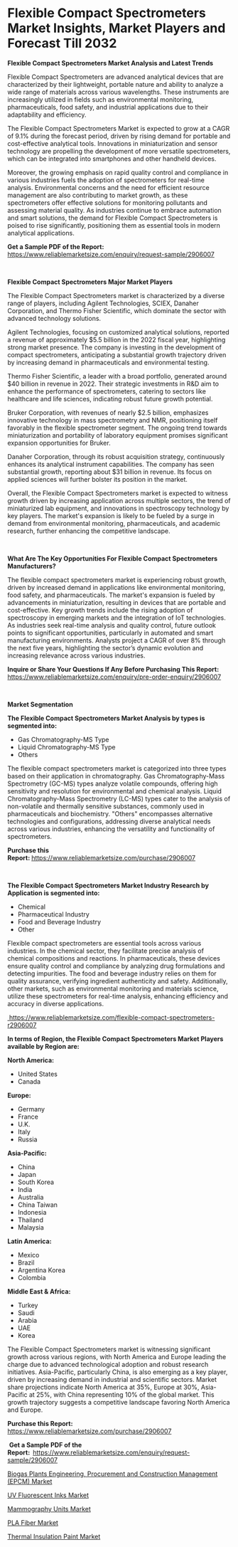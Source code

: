 <p><h1>Flexible Compact Spectrometers Market Insights, Market Players and Forecast Till 2032</h1></p><p><strong>Flexible Compact Spectrometers Market Analysis and Latest Trends</strong></p>
<p><p>Flexible Compact Spectrometers are advanced analytical devices that are characterized by their lightweight, portable nature and ability to analyze a wide range of materials across various wavelengths. These instruments are increasingly utilized in fields such as environmental monitoring, pharmaceuticals, food safety, and industrial applications due to their adaptability and efficiency. </p><p>The Flexible Compact Spectrometers Market is expected to grow at a CAGR of 9.1% during the forecast period, driven by rising demand for portable and cost-effective analytical tools. Innovations in miniaturization and sensor technology are propelling the development of more versatile spectrometers, which can be integrated into smartphones and other handheld devices. </p><p>Moreover, the growing emphasis on rapid quality control and compliance in various industries fuels the adoption of spectrometers for real-time analysis. Environmental concerns and the need for efficient resource management are also contributing to market growth, as these spectrometers offer effective solutions for monitoring pollutants and assessing material quality. As industries continue to embrace automation and smart solutions, the demand for Flexible Compact Spectrometers is poised to rise significantly, positioning them as essential tools in modern analytical applications.</p></p>
<p><strong>Get a Sample PDF of the Report:&nbsp;</strong> <a href="https://www.reliablemarketsize.com/enquiry/request-sample/2906007?utm_campaign=1197&utm_medium=2&utm_source=Github&utm_content=ia&utm_term=12032025&utm_id=flexible-compact-spectrometers">https://www.reliablemarketsize.com/enquiry/request-sample/2906007</a></p>
<p>&nbsp;</p>
<p><strong>Flexible Compact Spectrometers Major Market Players</strong></p>
<p><p>The Flexible Compact Spectrometers market is characterized by a diverse range of players, including Agilent Technologies, SCIEX, Danaher Corporation, and Thermo Fisher Scientific, which dominate the sector with advanced technology solutions. </p><p>Agilent Technologies, focusing on customized analytical solutions, reported a revenue of approximately $5.5 billion in the 2022 fiscal year, highlighting strong market presence. The company is investing in the development of compact spectrometers, anticipating a substantial growth trajectory driven by increasing demand in pharmaceuticals and environmental testing.</p><p>Thermo Fisher Scientific, a leader with a broad portfolio, generated around $40 billion in revenue in 2022. Their strategic investments in R&D aim to enhance the performance of spectrometers, catering to sectors like healthcare and life sciences, indicating robust future growth potential.</p><p>Bruker Corporation, with revenues of nearly $2.5 billion, emphasizes innovative technology in mass spectrometry and NMR, positioning itself favorably in the flexible spectrometer segment. The ongoing trend towards miniaturization and portability of laboratory equipment promises significant expansion opportunities for Bruker.</p><p>Danaher Corporation, through its robust acquisition strategy, continuously enhances its analytical instrument capabilities. The company has seen substantial growth, reporting about $31 billion in revenue. Its focus on applied sciences will further bolster its position in the market.</p><p>Overall, the Flexible Compact Spectrometers market is expected to witness growth driven by increasing application across multiple sectors, the trend of miniaturized lab equipment, and innovations in spectroscopy technology by key players. The market's expansion is likely to be fueled by a surge in demand from environmental monitoring, pharmaceuticals, and academic research, further enhancing the competitive landscape.</p></p>
<p>&nbsp;</p>
<p><strong>What Are The Key Opportunities For Flexible Compact Spectrometers Manufacturers?</strong></p>
<p><p>The flexible compact spectrometers market is experiencing robust growth, driven by increased demand in applications like environmental monitoring, food safety, and pharmaceuticals. The market's expansion is fueled by advancements in miniaturization, resulting in devices that are portable and cost-effective. Key growth trends include the rising adoption of spectroscopy in emerging markets and the integration of IoT technologies. As industries seek real-time analysis and quality control, future outlook points to significant opportunities, particularly in automated and smart manufacturing environments. Analysts project a CAGR of over 8% through the next five years, highlighting the sector’s dynamic evolution and increasing relevance across various industries.</p></p>
<p><strong>Inquire or Share Your Questions If Any Before Purchasing This Report:</strong> <a href="https://www.reliablemarketsize.com/enquiry/pre-order-enquiry/2906007?utm_campaign=1197&utm_medium=2&utm_source=Github&utm_content=ia&utm_term=12032025&utm_id=flexible-compact-spectrometers">https://www.reliablemarketsize.com/enquiry/pre-order-enquiry/2906007</a></p>
<p>&nbsp;</p>
<p><strong>Market Segmentation</strong></p>
<p><strong>The Flexible Compact Spectrometers Market Analysis by types is segmented into:</strong></p>
<p><ul><li>Gas Chromatography-MS Type</li><li>Liquid Chromatography-MS Type</li><li>Others</li></ul></p>
<p><p>The flexible compact spectrometers market is categorized into three types based on their application in chromatography. Gas Chromatography-Mass Spectrometry (GC-MS) types analyze volatile compounds, offering high sensitivity and resolution for environmental and chemical analysis. Liquid Chromatography-Mass Spectrometry (LC-MS) types cater to the analysis of non-volatile and thermally sensitive substances, commonly used in pharmaceuticals and biochemistry. "Others" encompasses alternative technologies and configurations, addressing diverse analytical needs across various industries, enhancing the versatility and functionality of spectrometers.</p></p>
<p><strong>Purchase this Report:&nbsp;</strong><a href="https://www.reliablemarketsize.com/purchase/2906007?utm_campaign=1197&utm_medium=2&utm_source=Github&utm_content=ia&utm_term=12032025&utm_id=flexible-compact-spectrometers">https://www.reliablemarketsize.com/purchase/2906007</a></p>
<p>&nbsp;</p>
<p><strong>The Flexible Compact Spectrometers Market Industry Research by Application is segmented into:</strong></p>
<p><ul><li>Chemical</li><li>Pharmaceutical Industry</li><li>Food and Beverage Industry</li><li>Other</li></ul></p>
<p><p>Flexible compact spectrometers are essential tools across various industries. In the chemical sector, they facilitate precise analysis of chemical compositions and reactions. In pharmaceuticals, these devices ensure quality control and compliance by analyzing drug formulations and detecting impurities. The food and beverage industry relies on them for quality assurance, verifying ingredient authenticity and safety. Additionally, other markets, such as environmental monitoring and materials science, utilize these spectrometers for real-time analysis, enhancing efficiency and accuracy in diverse applications.</p></p>
<p><a href="https://www.reliablemarketsize.com/flexible-compact-spectrometers-r2906007?utm_campaign=1197&utm_medium=2&utm_source=Github&utm_content=ia&utm_term=12032025&utm_id=flexible-compact-spectrometers">&nbsp;https://www.reliablemarketsize.com/flexible-compact-spectrometers-r2906007</a></p>
<p><strong>In terms of Region, the Flexible Compact Spectrometers Market Players available by Region are:</strong></p>
<p>
    <p> <strong> North America: </strong>
        <ul>
            <li>United States</li>
            <li>Canada</li>
        </ul>
        </p> 
    <p> <strong> Europe: </strong>
        <ul>
            <li>Germany</li>
            <li>France</li>
            <li>U.K.</li>
            <li>Italy</li>
            <li>Russia</li>
        </ul>
        </p> 
    <p> <strong> Asia-Pacific: </strong>
        <ul>
            <li>China</li>
            <li>Japan</li>
            <li>South Korea</li>
            <li>India</li>
            <li>Australia</li>
            <li>China Taiwan</li>
            <li>Indonesia</li>
            <li>Thailand</li>
            <li>Malaysia</li>
        </ul>
        </p> 
    <p> <strong> Latin America: </strong>
        <ul>
            <li>Mexico</li>
            <li>Brazil</li>
            <li>Argentina Korea</li>
            <li>Colombia</li>
        </ul>
        </p> 
    <p> <strong> Middle East & Africa: </strong>
        <ul>
            <li>Turkey</li>
            <li>Saudi</li>
            <li>Arabia</li>
            <li>UAE</li>
            <li>Korea</li>
        </ul>
    </p>
    </p>
<p><p>The Flexible Compact Spectrometers market is witnessing significant growth across various regions, with North America and Europe leading the charge due to advanced technological adoption and robust research initiatives. Asia-Pacific, particularly China, is also emerging as a key player, driven by increasing demand in industrial and scientific sectors. Market share projections indicate North America at 35%, Europe at 30%, Asia-Pacific at 25%, with China representing 10% of the global market. This growth trajectory suggests a competitive landscape favoring North America and Europe.</p></p>
<p><strong>Purchase this Report: </strong><a href="https://www.reliablemarketsize.com/purchase/2906007?utm_campaign=1197&utm_medium=2&utm_source=Github&utm_content=ia&utm_term=12032025&utm_id=flexible-compact-spectrometers">https://www.reliablemarketsize.com/purchase/2906007</a></p>
<p>&nbsp;<strong>Get a Sample PDF of the Report:&nbsp;&nbsp;</strong><a href="https://www.reliablemarketsize.com/enquiry/request-sample/2906007?utm_campaign=1197&utm_medium=2&utm_source=Github&utm_content=ia&utm_term=12032025&utm_id=flexible-compact-spectrometers">https://www.reliablemarketsize.com/enquiry/request-sample/2906007</a></p>
<p><strong></strong></p>
<p><p><a href="https://github.com/danitkeavyx7/Market-Research-Report-List-1/blob/main/biogas-plants-engineering-procurement-and-construction-management-epcm-market.md?utm_campaign=1197&utm_medium=2&utm_source=Github&utm_content=ia&utm_term=12032025&utm_id=flexible-compact-spectrometers">Biogas Plants Engineering, Procurement and Construction Management (EPCM) Market</a></p><p><a href="https://github.com/bartzthateis/Market-Research-Report-List-1/blob/main/uv-fluorescent-inks-market.md?utm_campaign=1197&utm_medium=2&utm_source=Github&utm_content=ia&utm_term=12032025&utm_id=flexible-compact-spectrometers">UV Fluorescent Inks Market</a></p><p><a href="https://github.com/moorsdorak31/Market-Research-Report-List-1/blob/main/mammography-units-market.md?utm_campaign=1197&utm_medium=2&utm_source=Github&utm_content=ia&utm_term=12032025&utm_id=flexible-compact-spectrometers">Mammography Units Market</a></p><p><a href="https://github.com/taffouasaoka/Market-Research-Report-List-1/blob/main/pla-fiber-market.md?utm_campaign=1197&utm_medium=2&utm_source=Github&utm_content=ia&utm_term=12032025&utm_id=flexible-compact-spectrometers">PLA Fiber Market</a></p><p><a href="https://github.com/vespigeakexc/Market-Research-Report-List-1/blob/main/thermal-insulation-paint-market.md?utm_campaign=1197&utm_medium=2&utm_source=Github&utm_content=ia&utm_term=12032025&utm_id=flexible-compact-spectrometers">Thermal Insulation Paint Market</a></p></p>